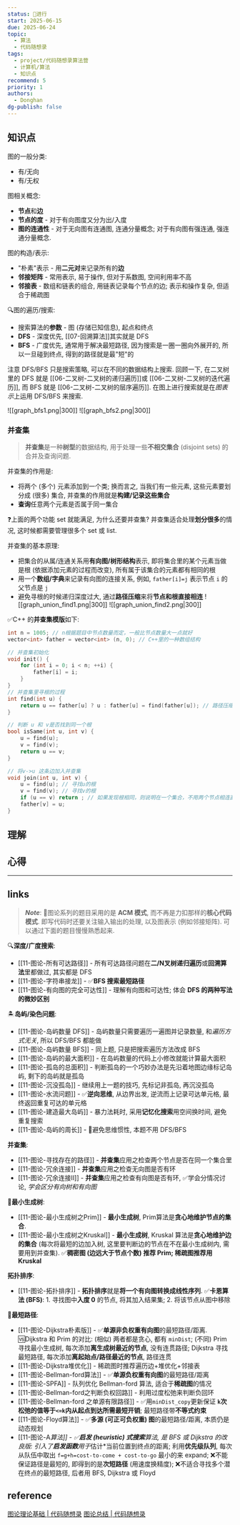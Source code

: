 ```yaml
---
status: 🔄进行
start: 2025-06-15
due: 2025-06-24
topic:
  - 算法
  - 代码随想录
tags:
  - project/代码随想录算法营
  - 计算机/算法
  - 知识点
recommend: 5
priority: 1
authors:
  - Donghan
dg-publish: false
---
```

## 知识点
图的一般分类:
- 有/无向
- 有/无权

图相关概念:
- **节点**和**边**
- **节点的度** - 对于有向图度又分为出/入度
- **图的连通性** - 对于无向图有连通图, 连通分量概念; 对于有向图有强连通, 强连通分量概念.

图的构造/表示:
- "朴素"表示 - 用**二元对**来记录所有的**边**
- **邻接矩阵** - 常用表示, 易于操作, 但对于系数图, 空间利用率不高
- **邻接表** - 数组和链表的组合, 用链表记录每个节点的边; 表示和操作复杂, 但适合于稀疏图

🔍图的遍历/搜索:
- 搜索算法的**参数** - 图 (存储已知信息), 起点和终点
- **DFS** - 深度优先, [[07-回溯算法]]其实就是 DFS
- **BFS** - 广度优先, 通常用于解决最短路径, 因为搜索是一圈一圈向外展开的, 所以一旦碰到终点, 得到的路径就是最"短"的

注意 DFS/BFS 只是搜索策略, 可以在不同的数据结构上搜索. 回顾一下, 在二叉树里的 DFS 就是 [[06-二叉树-二叉树的递归遍历]]或 [[06-二叉树-二叉树的迭代遍历]], 而 BFS 就是 [[06-二叉树-二叉树的层序遍历]]. 在图上进行搜索就是在*图表示*上运用 DFS/BFS 来搜索.

![[graph_bfs1.png|300]] ![[graph_bfs2.png|300]]

### 并查集
>**并查集**是一种**树型**的数据结构, 用于处理一些**不相交集合** (disjoint sets) 的合并及查询问题.

并查集的作用是:
- 将两个 (多个) 元素添加到一个类; 换而言之, 当我们有一些元素, 这些元素要划分成 (很多) 集合, 并查集的作用就是**构建/记录这些集合**
- **查询**任意两个元素是否属于同一集合

❓上面的两个功能 set 就能满足, 为什么还要并查集? 并查集适合处理**划分很多**的情况, 这时候都需要管理很多个 set 或 list.

并查集的基本原理:
- 把集合的从属/连通关系用**有向图/树形结构**表示, 即将集合里的某个元素当做是根 (依据添加元素的过程而改变), 所有属于该集合的元素都有相同的根
- 用一个**数组/字典**来记录有向图的连接关系, 例如, `father[i]=j` 表示节点 `i` 的父节点是 `j`
- 避免寻根的时候递归深度过大, 通过**路径压缩**来将**节点和根直接相连**
![[graph_union_find1.png|300]] ![[graph_union_find2.png|300]]

✅C++ 的**并查集模版**如下:
```cpp
int n = 1005; // n根据题目中节点数量而定，一般比节点数量大一点就好
vector<int> father = vector<int> (n, 0); // C++里的一种数组结构

// 并查集初始化
void init() {
    for (int i = 0; i < n; ++i) {
        father[i] = i;
    }
}
// 并查集里寻根的过程
int find(int u) {
    return u == father[u] ? u : father[u] = find(father[u]); // 路径压缩
}

// 判断 u 和 v是否找到同一个根
bool isSame(int u, int v) {
    u = find(u);
    v = find(v);
    return u == v;
}

// 将v->u 这条边加入并查集
void join(int u, int v) {
    u = find(u); // 寻找u的根
    v = find(v); // 寻找v的根
    if (u == v) return ; // 如果发现根相同，则说明在一个集合，不用两个节点相连直接返回
    father[v] = u;
}
```


## 理解

## 心得


---
## links
>***Note***: 🚨图论系列的题目采用的是 **ACM 模式**, 而不再是力扣那样的**核心代码模式**. 即写代码时还要关注输入输出的处理, 以及图表示 (例如邻接矩阵). 可以通过下面的题目慢慢熟悉起来.

🔍**深度/广度搜索**:
- [[11-图论-所有可达路径]] - 所有可达路径问题在**二/N叉树递归遍历**或**回溯算法**里都做过, 其实都是 DFS
- [[11-图论-字符串接龙]] - ✅**BFS 搜索最短路径**
- [[11-图论-有向图的完全可达性]] -  理解有向图和可达性; 体会 **DFS 的两种写法的微妙区别**

🏝️**岛屿/染色问题**:
- [[11-图论-岛屿数量 DFS]] - 岛屿数量只需要遍历一遍图并记录数量, 和*遍历方式无关*, 所以 DFS/BFS 都能做
- [[11-图论-岛屿数量 BFS]] - 同上题, 只是把搜索遍历方法改成 BFS
- [[11-图论-岛屿的最大面积]] - 在岛屿数量的代码上小修改就能计算最大面积
- [[11-图论-孤岛的总面积]] - 判断孤岛的一个巧妙办法是先沿着地图边缘标记岛屿, 剩下的岛屿就是孤岛
- [[11-图论-沉没孤岛]] - 继续用上一题的技巧, 先标记非孤岛, 再沉没孤岛
- [[11-图论-水流问题]] - ✅**逆向思维**, 从边界出发, 逆流而上记录可达单元格, 最终返回重复可达的单元格
- [[11-图论-建造最大岛屿]] - 暴力法耗时, 采用**记忆化搜索**用空间换时间, 避免重复搜索
- [[11-图论-岛屿的周长]] - 🚨避免思维惯性, 本题不用 DFS/BFS

**并查集**:
- [[11-图论-寻找存在的路径]] - **并查集**应用之检查两个节点是否在同一个集合里
- [[11-图论-冗余连接]] - **并查集**应用之检查无向图是否有环
- [[11-图论-冗余连接II]] - **并查集**应用之检查有向图是否有环, ✅学会分情况讨论, *学会区分有向树和有向图*

🌲**最小生成树**:
- [[11-图论-最小生成树之Prim]] - **最小生成树**, Prim算法是**贪心地维护节点的集合**.
- [[11-图论-最小生成树之Kruskal]] - **最小生成树**, Kruskal 算法是**贪心地维护边的集合** (每次将最短的边加入树, 这里要判断边的节点在不在最小生成树内, 需要用到并查集). ✅**稠密图 (边远大于节点个数) 推荐 Prim; 稀疏图推荐用 Kruskal**

**拓扑排序**:
- [[11-图论-拓扑排序]] - **拓扑排序**就是**将一个有向图转换成线性序列**. ✅**卡恩算法 (BFS)**: 1. 寻找图中**入度 0** 的节点, 将其加入结果集; 2. 将该节点从图中移除

🧭**最短路径**:
- [[11-图论-Dijkstra朴素版]] - ✅**单源非负权重有向图**的最短路径/距离. 🆚Dijkstra 和 Prim 的对比: (相似) 两者都是贪心, 都有 `minDist`; (不同) Prim 寻找最小生成树, 每次添加**离生成树最近的节点**, 没有连贯路径; Dijkstra 寻找最短路径, 每次添加**离起始点/路径最近的节点**, 路径连贯
- [[11-图论-Dijkstra堆优化]] - 稀疏图时推荐遍历边+堆优化+邻接表
- [[11-图论-Bellman-ford算法]] - ✅**单源负权重有向图**的最短路径/距离
- [[11-图论-SPFA]] - 队列优化 Bellman-ford 算法, 适合于**稀疏图**的情况
- [[11-图论-Bellman-ford之判断负权回路]] - 利用过度松弛来判断负回环
- [[11-图论-Bellman-ford 之单源有限路径]] - ✅用`minDist_copy`更新保证 **`k`次松弛的值等于`<=k`内从起点到达所需最短开销**; 最短路径带**不等式约束**
- [[11-图论-Floyd算法]] - ✅**多源 (可正可负权重) 图**的最短路径/距离, 本质仍是动态规划
- [[11-图论-A*算法]] - ✅**启发 (heuristic) 式搜索**算法, 是 BFS 或 Dijkstra 的改良版: 引入了**启发函数**用于*估计*当前位置到终点的距离; 利用**优先级队列**, 每次从队伍中取出 `f=g+h=cost-to-come + cost-to-go` 最小的来 expand; ❌不能保证路径是最短的, 即得到的是**次短路径** (用速度换精度); ❌不适合寻找多个潜在终点的最短路径, 后者用 BFS, Dijkstra 或 Floyd

## reference
[图论理论基础 | 代码随想录](https://www.programmercarl.com/kamacoder/%E5%9B%BE%E8%AE%BA%E7%90%86%E8%AE%BA%E5%9F%BA%E7%A1%80.html#%E5%9B%BE%E7%9A%84%E5%9F%BA%E6%9C%AC%E6%A6%82%E5%BF%B5)
[图论总结 | 代码随想录](https://www.programmercarl.com/kamacoder/%E5%9B%BE%E8%AE%BA%E6%80%BB%E7%BB%93%E7%AF%87.html)